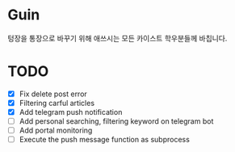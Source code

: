 # Guin
텅장을 통장으로 바꾸기 위해 애쓰시는 모든 카이스트 학우분들께 바칩니다.

# TODO
- [X] Fix delete post error
- [X] Filtering carful articles
- [X] Add telegram push notification
- [ ] Add personal searching, filtering keyword on telegram bot
- [ ] Add portal monitoring 
- [ ] Execute the push message function as subprocess

